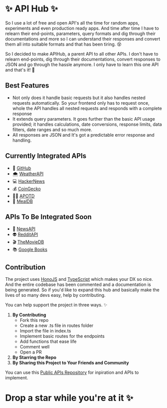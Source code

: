 # ✨ API Hub ✨

So I use a lot of free and open API's all the time for random apps, experiments and even production ready apps. And time after time I have to relearn their end-points, parameters, query formats and dig through their documentations and more so I can understand their responses and convert them all into suitable formats and that has been tiring. 😵

So I decided to make APIHub, a parent API to all other APIs. I don't have to relearn end-points, dig through their documentations, convert responses to JSON and go through the hassle anymore. I only have to learn this one API and that's it! 🥳

## Best Features
* Not only does it handle basic requests but it also handles nested requests automatically. So your frontend only has to request once, whole the API handles all nested requests and responds with a complete response 
* It extends query parameters. It goes further than the basic API usage provided; it handles calculations, date conversions, response limits, data filters, date ranges and so much more. 
* All responses are JSON and It's got a predictable error response and handling.

## Currently Integrated APIs

* 🐙 [GitHub](https://api.github.com/) 
* 🌨  [WeatherAPI](https://api.weatherapi.com/)
* 💻  [HackerNews](https://hacker-news.firebaseio.com/) 
* 💰 [CoinGecko](https://api.coingecko.com/)
* 👩‍🚀 [APOTD](https://api.nasa.gov/) 
* 🥙 [MealDB](https://themealdb.com)

## APIs To Be Integrated Soon 
* 📰 [NewsAPI](https://newsapi.org)
* 👽 [RedditAPI](https://www.reddit.com)
* 🎬 [TheMovieDB](https://api.themoviedb.org)
* 📚 [Google Books](https://www.googleapis.com)

## Contribution 
The project uses [HonoJS](https://hono.dev/) and [TypeScript](https://www.typescriptlang.org/) which makes your DX so nice. And the entire codebase has been commented and a documentation is being generated. So if you'd like to expand this hub and basically make the lives of so many devs easy, help by contributing. 

You can help support the project in three ways. ✨
1. **By Contributing** 
    * Fork this repo
    * Create a new .ts file in routes folder
    * Import the file in index.ts 
    * Implement basic routes for the endpoints 
    * Add functions that ease life
    * Comment well
    * Open a PR
1. **By Starring the Repo** 
1. **By Sharing this Project to Your Friends and Community**

You can use this [Public APIs Repository](https://github.com/public-apis/public-apis) for inpiration and APIs to implement.

# Drop a star while you're at it ✨
